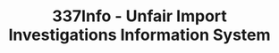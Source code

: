 ---
bigquery: https://console.cloud.google.com/bigquery?p=patents-public-data&d=usitc_investigations&page=dataset&project=sheets-management-319211
citation: US International Trade Commission 337Info Unfair Import Investigations Information
  System
contributors: US International Trade Comission
cost: None
description: US International Trade Commission 337Info Unfair Import Investigations
  Information System contains data on investigations done under Section 337. Section
  337 declares the infringement of certain statutory intellectual property rights
  and other forms of unfair competition in import trade to be unlawful practices.
  Most Section 337 investigations involve allegations of patent or registered trademark
  infringement.
documentation: FAQ and tutorial available on the site
last_edit: 04/09/2022, 14:41:43
location: https://pubapps2.usitc.gov/337external/
maintained_by: US International Trade Comission
schema_fields:
- targetDate
- teoIdDueDate
- investigationNo
- scheduledEndDateEvidHear
- htsNumbers
- scheduledStartDateEvidHear
- gcAttorney
- currentStatus
- markmanHearing
- startDateMarkmanHearing
- patentNumber
- dateComplaintFiled
- docketNo
- dateOfPublicationFrNotice
- invUnfairAct
- finalDetNoViolation
- endDateMarkmanHearing
- ouiiAttorney
- publication_number
- trademarkNumbers
- cafcAppeals
- id
- teoReliefGranted
- investigationType
- currentActiveALJ
- investigationTermDate
- teoIdIssueDate
- issueDateOtherNonFinal
- title
- finalDetViolation
- finalIdOnViolationDue
- aljAssigned
- internalRemand
- ouiiParticipation
- teoProceedingInvolved
- actualEndDateEvidHear
- lastUpdated
- finalIdOnViolationIssue
- dateCreated
- respondent
- actualStartDateEvidHear
- complainant
- patentNumbers
- copyrightNumbers
shortname: unfair_import_investigations
tags:
- import
- legal
- trade
timeframe: 2008-2021 (prior to 2008 downloadable as a JSON file)
title: 337Info - Unfair Import Investigations Information System
uuid: 2721f5ec-e599-4890-9265-9706719fc71e
---
